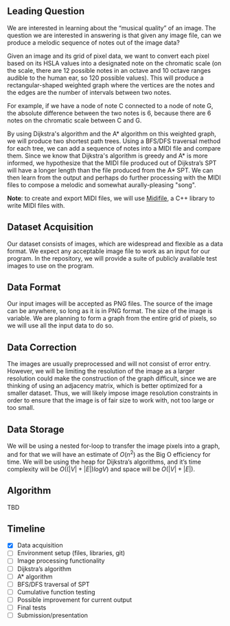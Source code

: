 ## Leading Question 
We are interested in learning about the “musical quality” of an image. The question we are interested in answering is that given any image file, can we produce a melodic sequence of notes out of the image data?

Given an image and its grid of pixel data, we want to convert each pixel based on its HSLA values into a designated note on the chromatic scale (on the scale, there are 12 possible notes in an octave and 10 octave ranges audible to the human ear, so 120 possible values). This will produce a rectangular-shaped weighted graph where the vertices are the notes and the edges are the number of intervals between two notes.

For example, if we have a node of note C connected to a node of note G, the absolute difference between the two notes is 6, because there are 6 notes on the chromatic scale between C and G.

By using Dijkstra's algorithm and the A* algorithm on this weighted graph, we will produce two shortest path trees. Using a BFS/DFS traversal method for each tree, we can add a sequence of notes into a MIDI file and compare them. Since we know that Dijkstra's algorithm is greedy and A* is more informed, we hypothesize that the MIDI file produced out of Dijkstra’s SPT will have a longer length than the file produced from the A* SPT. We can then learn from the output and perhaps do further processing with the MIDI files to compose a melodic and somewhat aurally-pleasing "song".

**Note**: to create and export MIDI files, we will use [Midifile](https://midifile.sapp.org/), a C++ library to write MIDI files with.

## Dataset Acquisition
Our dataset consists of images, which are widespread and flexible as a data format. We expect any acceptable image file to work as an input for our program. In the repository, we will provide a suite of publicly available test images to use on the program.

## Data Format
Our input images will be accepted as PNG files. The source of the image can be anywhere, so long as it is in PNG format. The size of the image is variable. We are planning to form a graph from the entire grid of pixels, so we will use all the input data to do so.

## Data Correction
The images are usually preprocessed and will not consist of error entry. However, we will be limiting the resolution of the image as a larger resolution could make the construction of the graph difficult, since we are thinking of using an adjacency matrix, which is better optimized for a smaller dataset. Thus, we will likely impose image resolution constraints in order to ensure that the image is of fair size to work with, not too large or too small.

## Data Storage
We will be using a nested for-loop to transfer the image pixels into a graph, and for that we will have an estimate of $O(n^2)$ as the Big O efficiency for time. We will be using the heap for Dijkstra’s algorithms, and it’s time complexity will be $O((|V| + |E|) log V)$ and space will be $O(|V| + |E|)$.

## Algorithm
TBD

## Timeline
- [x] Data acquisition
- [ ] Environment setup (files, libraries, git)
- [ ] Image processing functionality
- [ ] Dijkstra’s algorithm
- [ ] A* algorithm
- [ ] BFS/DFS traversal of SPT
- [ ] Cumulative function testing
- [ ] Possible improvement for current output
- [ ] Final tests
- [ ] Submission/presentation
